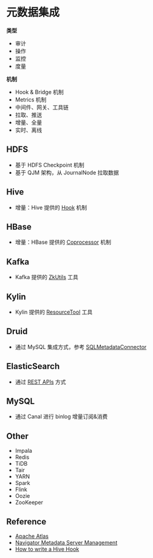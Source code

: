 # 元数据集成

**类型**

- 审计
- 操作
- 监控
- 度量

**机制**

- Hook & Bridge 机制
- Metrics 机制
- 中间件、网关、工具链
- 拉取、推送
- 增量、全量
- 实时、离线

## HDFS

- 基于 HDFS Checkpoint 机制
- 基于 QJM 架构，从 JournalNode 拉取数据

## Hive

- 增量：Hive 提供的 [Hook](https://github.com/apache/hive/blob/master/ql/src/java/org/apache/hadoop/hive/ql/hooks/Hook.java) 机制

## HBase

- 增量：HBase 提供的 [Coprocessor](https://blogs.apache.org/hbase/entry/coprocessor_introduction) 机制

## Kafka

- Kafka 提供的 [ZkUtils](https://github.com/apache/kafka/blob/2.3/core/src/main/scala/kafka/utils/ZkUtils.scala) 工具

## Kylin

- Kylin 提供的 [ResourceTool](https://github.com/apache/kylin/blob/master/core-common/src/main/java/org/apache/kylin/common/persistence/ResourceTool.java) 工具

## Druid

- 通过 MySQL 集成方式，参考 [SQLMetadataConnector](https://github.com/apache/incubator-druid/blob/master/server/src/main/java/org/apache/druid/metadata/SQLMetadataConnector.java)

## ElasticSearch

- 通过 [REST APIs](https://www.elastic.co/guide/en/elasticsearch/reference/current/rest-apis.html) 方式

## MySQL

- 通过 Canal 进行 binlog 增量订阅&消费

## Other

- Impala
- Redis
- TiDB
- Tair
- YARN
- Spark
- Flink
- Oozie
- ZooKeeper

## Reference

- [Apache Atlas](https://atlas.apache.org/index.html)
- [Navigator Metadata Server Management](https://www.cloudera.com/documentation/enterprise/latest/topics/cn_admcfg_nms_intro.html)
- [How to write a Hive Hook](http://dharmeshkakadia.github.io/hive-hook/)